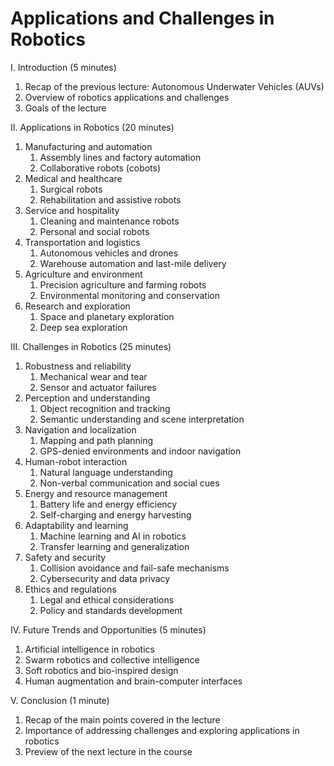 # Applications and Challenges in Robotics

I. Introduction (5 minutes)

1. Recap of the previous lecture: Autonomous Underwater Vehicles (AUVs)
1. Overview of robotics applications and challenges
1. Goals of the lecture

II. Applications in Robotics (20 minutes)

1. Manufacturing and automation
    1. Assembly lines and factory automation
    1. Collaborative robots (cobots)
1. Medical and healthcare
    1. Surgical robots
    1. Rehabilitation and assistive robots
1. Service and hospitality
    1. Cleaning and maintenance robots
    1. Personal and social robots
1. Transportation and logistics
    1. Autonomous vehicles and drones
    1. Warehouse automation and last-mile delivery
1. Agriculture and environment
    1. Precision agriculture and farming robots
    1. Environmental monitoring and conservation
1. Research and exploration
    1. Space and planetary exploration
    1. Deep sea exploration

III. Challenges in Robotics (25 minutes)

1. Robustness and reliability
    1. Mechanical wear and tear
    1. Sensor and actuator failures
1. Perception and understanding
    1. Object recognition and tracking
    1. Semantic understanding and scene interpretation
1. Navigation and localization
    1. Mapping and path planning
    1. GPS-denied environments and indoor navigation
1. Human-robot interaction
    1. Natural language understanding
    1. Non-verbal communication and social cues
1. Energy and resource management
    1. Battery life and energy efficiency
    1. Self-charging and energy harvesting
1. Adaptability and learning
    1. Machine learning and AI in robotics
    1. Transfer learning and generalization
1. Safety and security
    1. Collision avoidance and fail-safe mechanisms
    1. Cybersecurity and data privacy
1. Ethics and regulations
    1. Legal and ethical considerations
    1. Policy and standards development

IV. Future Trends and Opportunities (5 minutes)

1. Artificial intelligence in robotics
1. Swarm robotics and collective intelligence
1. Soft robotics and bio-inspired design
1. Human augmentation and brain-computer interfaces

V. Conclusion (1 minute)

1. Recap of the main points covered in the lecture
1. Importance of addressing challenges and exploring applications in robotics
1. Preview of the next lecture in the course
